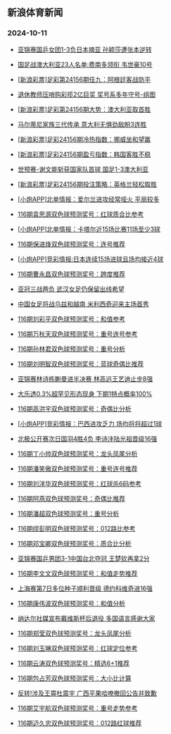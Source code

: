 ## 新浪体育新闻 
### 2024-10-11

+ [亚锦赛国乒女团1-3负日本摘亚 孙颖莎遭张本逆转](https://sports.sina.com.cn/others/pingpang/2024-10-10/doc-incrysvn9141900.shtml)

+ [国足战澳大利亚23人名单:费南多领衔 韦世豪10号](https://sports.sina.com.cn/china/national/2024-10-10/doc-incrzpze5595160.shtml)

+ [[新浪彩票]足彩第24156期任九：阿根廷客战防平](https://sports.sina.com.cn/l/2024-10-10/doc-incrzite8869970.shtml)

+ [退休教师压哨购彩揽2亿巨奖 奖号系多年守号-组图](https://sports.sina.com.cn/l/2024-10-10/doc-incrzisz2484346.shtml)

+ [[新浪彩票]足彩第24156期大势：澳大利亚取首胜](https://sports.sina.com.cn/l/2024-10-10/doc-incrzith5646392.shtml)

+ [马尔蒂尼家族三代传承 意大利无惧劲敌盼3连胜](https://sports.sina.com.cn/l/2024-10-10/doc-incrxvru9903583.shtml)

+ [[新浪彩票]足彩24156期冷热指数：挪威坐和望赢](https://sports.sina.com.cn/l/2024-10-10/doc-incrzita9256115.shtml)

+ [[新浪彩票]足彩24156期盈亏指数：韩国客胜不稳](https://sports.sina.com.cn/l/2024-10-10/doc-incrzita9259266.shtml)

+ [世预赛-谢文能斩获国家队首球 国足1-3澳大利亚](https://sports.sina.com.cn/china/national/2024-10-10/doc-incsames8457140.shtml)

+ [[新浪彩票]足彩24156期投注策略：英格兰轻松取胜](https://sports.sina.com.cn/l/2024-10-10/doc-incrzite8870404.shtml)

+ [[小炮APP]北单情报：爱尔兰进攻经常哑火 平局较多](https://sports.sina.com.cn/l/2024-10-10/doc-incrzuhw9114678.shtml)

+ [116期袁思源双色球预测奖号：红球质合比参考](https://sports.sina.com.cn/l/2024-10-10/doc-incrzyqw8628981.shtml)

+ [[小炮APP]北单情报：卡塔尔近15场比赛11场至少3球](https://sports.sina.com.cn/l/2024-10-10/doc-incrzuia5470155.shtml)

+ [116期保进烽双色球预测奖号：连号推荐](https://sports.sina.com.cn/l/2024-10-10/doc-incrzuhy8709859.shtml)

+ [[小炮APP]竞彩情报:日本连续15场进球且场均接近4球](https://sports.sina.com.cn/l/2024-10-10/doc-incrzpyy9227811.shtml)

+ [116期曹永昌双色球预测奖号：跨度推荐](https://sports.sina.com.cn/l/2024-10-10/doc-incrzyqu9047370.shtml)

+ [亚冠三战两负 武汉女足仍保留出线希望](https://sports.sina.com.cn/china/2024-10-10/doc-incrzuia5481159.shtml)

+ [中国女足将战乌兹和越南 米利西奇迎来主场首秀](https://sports.sina.com.cn/china/2024-10-10/doc-incrzuia5480347.shtml)

+ [116期刘彩平双色球预测奖号：和值参考](https://sports.sina.com.cn/l/2024-10-10/doc-incrzuhw9128939.shtml)

+ [116期万秋天双色球预测奖号：重号连号参考](https://sports.sina.com.cn/l/2024-10-10/doc-incrzyqu9048174.shtml)

+ [116期孙林君双色球预测奖号：重号分析](https://sports.sina.com.cn/l/2024-10-10/doc-incrzyqw8628156.shtml)

+ [116期刘明智双色球预测奖号：蓝球奇偶比推荐](https://sports.sina.com.cn/l/2024-10-10/doc-incrzyqt2271236.shtml)

+ [亚锦赛林诗栋蒯曼进半决赛 林高远王艺迪止步8强](https://sports.sina.com.cn/others/pingpang/2024-10-10/doc-incsarnm2027622.shtml)

+ [大乐透0.3%超罕见形态现身 下期1特点概率100%](https://sports.sina.com.cn/l/2024-10-10/doc-incsaewu8544776.shtml)

+ [116期高洪宇双色球预测奖号：奇偶比分析](https://sports.sina.com.cn/l/2024-10-10/doc-incrzyqu9049105.shtml)

+ [[小炮APP]竞彩情报：巴西进攻乏力 场均将将超过1球](https://sports.sina.com.cn/l/2024-10-10/doc-incrzuia5467146.shtml)

+ [北极公开赛次日国羽4胜4负 李诗沣陆光祖晋级16强](https://sports.sina.com.cn/others/badmin/2024-10-10/doc-incrzpze5545976.shtml)

+ [116期丁小帅双色球预测奖号：龙头凤尾分析](https://sports.sina.com.cn/l/2024-10-10/doc-incrzyqw8626468.shtml)

+ [116期潘笑傲双色球预测奖号：重号连号推荐](https://sports.sina.com.cn/l/2024-10-10/doc-incrzuhy8710663.shtml)

+ [116期刘洋华双色球预测奖号：红球杀6码参考](https://sports.sina.com.cn/l/2024-10-10/doc-incrzyqw8627634.shtml)

+ [116期阿燕双色球预测奖号：奇偶比推荐](https://sports.sina.com.cn/l/2024-10-10/doc-incrzuhy8703850.shtml)

+ [116期潘超双色球预测奖号：重号分析](https://sports.sina.com.cn/l/2024-10-10/doc-incrzuhw9127891.shtml)

+ [116期缪彭明双色球预测奖号：012路比参考](https://sports.sina.com.cn/l/2024-10-10/doc-incrzyqy5404329.shtml)

+ [116期邓宝卿双色球预测奖号：质合比分析](https://sports.sina.com.cn/l/2024-10-10/doc-incrzuia5487977.shtml)

+ [亚锦赛国乒男团3-1中国台北夺冠 王楚钦再拿2分](https://sports.sina.com.cn/others/pingpang/2024-10-11/doc-incsavuq5030722.shtml)

+ [116期李文文双色球预测奖号：和值走势推荐](https://sports.sina.com.cn/l/2024-10-10/doc-incrzyqu9049360.shtml)

+ [上海赛第7日多位种子顺利晋级 德约科维奇进16强](https://sports.sina.com.cn/tennis/atp/2024-10-09/doc-incrwiqp0478268.shtml)

+ [116期康伟波双色球预测奖号：和值分析](https://sports.sina.com.cn/l/2024-10-10/doc-incrzyqy5404664.shtml)

+ [纳达尔社媒宣布戴维斯杯后退役 多国语言感谢大家](https://sports.sina.com.cn/tennis/atp/2024-10-10/doc-incsameu5229904.shtml)

+ [116期郑莹双色球预测奖号：龙头凤尾分析](https://sports.sina.com.cn/l/2024-10-10/doc-incrzuhv2344881.shtml)

+ [116期刘玉琳双色球预测奖号：红球定位参考](https://sports.sina.com.cn/l/2024-10-10/doc-incrzuhv2350537.shtml)

+ [116期云涛双色球预测奖号：精选6+1推荐](https://sports.sina.com.cn/l/2024-10-10/doc-incsaewu8549610.shtml)

+ [116期包占芳双色球预测奖号：大小比计算](https://sports.sina.com.cn/l/2024-10-10/doc-incrzuia5486850.shtml)

+ [反转!涉及王霄杜震宇 广西平果哈嘹撤回公告并致歉](https://sports.sina.com.cn/china/2024-10-10/doc-incrzyqw8620970.shtml)

+ [116期艾宇航双色球预测奖号：重号走势参考](https://sports.sina.com.cn/l/2024-10-10/doc-incrzyqy5404741.shtml)

+ [116期迈久忠双色球预测奖号：012路红球推荐](https://sports.sina.com.cn/l/2024-10-10/doc-incsaews8987890.shtml)

